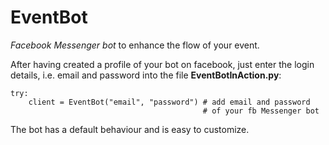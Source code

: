 # EventBot
*Facebook Messenger bot* to enhance the flow of your event.

After having created a profile of your bot on facebook,
just enter the login details, i.e. email and password into the file **EventBotInAction.py**:

    try:
        client = EventBot("email", "password") # add email and password
                                               # of your fb Messenger bot

The bot has a default behaviour and is easy to customize.
